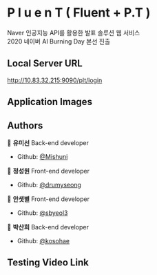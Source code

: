 # P l u e n T ( Fluent + P.T )
Naver 인공지능 API를 활용한 발표 솔루션 웹 서비스<br/>
2020 네이버 AI Burning Day 본선 진출


## Local Server URL
http://10.83.32.215:9090/plt/login



## Application Images



## Authors

:hatching_chick: **유미선** Back-end developer

* Github: [@Mishuni](https://github.com/Mishuni)

👾 **정성원** Front-end developer

* Github: [@drumyseong](https://github.com/drumyseong)

:elephant: **안샛별** Front-end developer

* Github: [@sbyeol3](https://github.com/sbyeol3)

🦙 **박산희** Back-end developer

* Github: [@kosohae](https://github.com/kosohae)
   
   
## Testing Video Link
